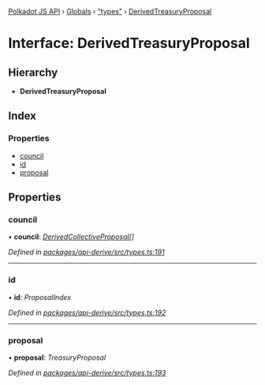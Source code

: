 [Polkadot JS API](../README.md) › [Globals](../globals.md) › ["types"](../modules/_types_.md) › [DerivedTreasuryProposal](_types_.derivedtreasuryproposal.md)

# Interface: DerivedTreasuryProposal

## Hierarchy

* **DerivedTreasuryProposal**

## Index

### Properties

* [council](_types_.derivedtreasuryproposal.md#council)
* [id](_types_.derivedtreasuryproposal.md#id)
* [proposal](_types_.derivedtreasuryproposal.md#proposal)

## Properties

###  council

• **council**: *[DerivedCollectiveProposal](_types_.derivedcollectiveproposal.md)[]*

*Defined in [packages/api-derive/src/types.ts:191](https://github.com/polkadot-js/api/blob/dd97e9daee/packages/api-derive/src/types.ts#L191)*

___

###  id

• **id**: *ProposalIndex*

*Defined in [packages/api-derive/src/types.ts:192](https://github.com/polkadot-js/api/blob/dd97e9daee/packages/api-derive/src/types.ts#L192)*

___

###  proposal

• **proposal**: *TreasuryProposal*

*Defined in [packages/api-derive/src/types.ts:193](https://github.com/polkadot-js/api/blob/dd97e9daee/packages/api-derive/src/types.ts#L193)*
